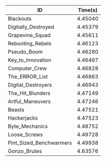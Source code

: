 |ID|Time(s)|
|-|-|
|Blackouts|4.45040|
|Digitally_Destroyed|4.45379|
|Grapevine_Squad|4.45611|
|Rebooting_Rebels|4.46123|
|Pseudo_Boom|4.46280|
|Key_to_Innovation|4.46497|
|Computer_Crew|4.46828|
|The_ERROR_List|4.46863|
|Digital_Destroyers|4.46943|
|The_Hit_Blunders|4.47149|
|Artful_Maneuvers|4.47246|
|Beasts|4.47521|
|Hackerjacks|4.47523|
|Byte_Mechanics|4.48752|
|Loose_Screws|4.49728|
|Pint_Sized_Benchwarmers|4.49938|
|Gonzo_Brutes|4.63576|
